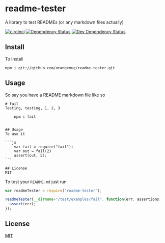 # readme-tester
A library to test READMEs (or any markdown files actually)

[![circleci](https://circleci.com/gh/orangemug/nonodeify.png?style=shield)](https://circleci.com/gh/orangemug/nonodeify)
[![Dependency Status](https://david-dm.org/orangemug/nonodeify.svg)](https://david-dm.org/orangemug/nonodeify)
[![Dev Dependency Status](https://david-dm.org/orangemug/nonodeify/dev-status.svg)](https://david-dm.org/orangemug/nonodeify#info=devDependencies)


## Install
To install

    npm i git://github.com/orangemug/readme-tester.git



## Usage
So say you have a README markdown file like so

    # fail
    Testing, testing, 1, 2, 3

        npm i fail


    ## Usage
    To use it

    ```js
        var fail = require("fail");
        var out = fail(2)
        assert(out, 5);
    ```

    ## License
    MIT

To test your `README.md` just run

```js
var readmeTester = require("readme-tester");

readmeTester(__dirname+"/test/examples/fail", function(err, assertions) {
  assert(err);
});
```


## License
[MIT](LICENSE)
